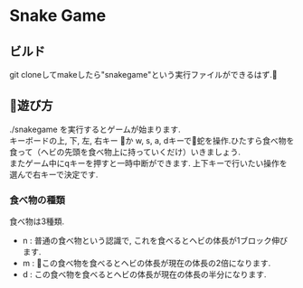 # Snake Game

## ビルド
git cloneしてmakeしたら"snakegame"という実行ファイルができるはず.

## 遊び方
./snakegame を実行するとゲームが始まります.  
キーボードの上, 下, 左, 右キー か w, s, a, dキーで蛇を操作.ひたすら食べ物を食って（ヘビの先頭を食べ物上に持っていくだけ）いきましょう.  
またゲーム中にqキーを押すと一時中断ができます.
上下キーで行いたい操作を選んで右キーで決定です.

### 食べ物の種類
食べ物は3種類.  
* n : 普通の食べ物という認識で, これを食べるとヘビの体長が1ブロック伸びます.
* m : この食べ物を食べるとヘビの体長が現在の体長の2倍になります.
* d : この食べ物を食べるとヘビの体長が現在の体長の半分になります.